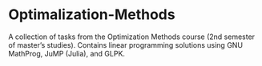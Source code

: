 # Optimalization-Methods
A collection of tasks from the Optimization Methods course (2nd semester of master’s studies). Contains linear programming solutions using GNU MathProg, JuMP (Julia), and GLPK.
